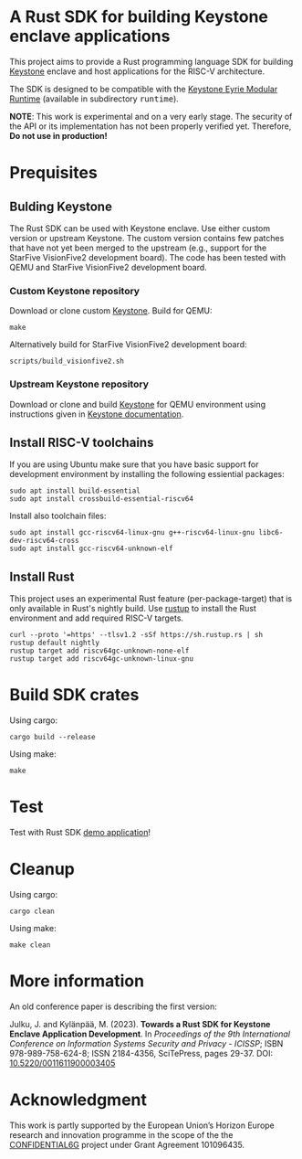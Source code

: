 # A Rust SDK for building Keystone enclave applications

This project aims to provide a Rust programming language SDK for building
[Keystone](https://keystone-enclave.org/) enclave and host applications for
the RISC-V architecture.

The SDK is designed to be compatible with the
[Keystone Eyrie Modular Runtime](https://github.com/keystone-enclave/keystone)
(available in subdirectory <kbd>runtime</kbd>).

**NOTE**: This work is experimental and on a very early stage. The security of
          the API or its implementation has not been properly verified yet.
          Therefore, **Do not use in production!**

# Prequisites

## Bulding Keystone

The Rust SDK can be used with Keystone enclave. Use either custom
version or upstream Keystone. The custom version contains few patches
that have not yet been merged to the upstream (e.g., support for the
StarFive VisionFive2 development board). The code has been tested with
QEMU and StarFive VisionFive2 development board.

### Custom Keystone repository

Download or clone custom [Keystone](https://github.com/vector-sdk/vector-keystone).
Build for QEMU:

    make

Alternatively build for StarFive VisionFive2 development board:

    scripts/build_visionfive2.sh

### Upstream Keystone repository

Download or clone and build [Keystone](https://github.com/keystone-enclave/keystone)
for QEMU environment using instructions given in
[Keystone documentation](http://docs.keystone-enclave.org).

## Install RISC-V toolchains

If you are using Ubuntu make sure that you have basic support for
development environment by installing the following essiential packages:

    sudo apt install build-essential
    sudo apt install crossbuild-essential-riscv64

Install also toolchain files:

    sudo apt install gcc-riscv64-linux-gnu g++-riscv64-linux-gnu libc6-dev-riscv64-cross
    sudo apt install gcc-riscv64-unknown-elf

## Install Rust

This project uses an experimental Rust feature (per-package-target)
that is only available in Rust's nightly build. Use
[rustup](https://www.rust-lang.org/tools/install) to install the Rust
environment and add required RISC-V targets.

    curl --proto '=https' --tlsv1.2 -sSf https://sh.rustup.rs | sh
	rustup default nightly
    rustup target add riscv64gc-unknown-none-elf
    rustup target add riscv64gc-unknown-linux-gnu

# Build SDK crates

Using cargo:

    cargo build --release
Using make:

    make

# Test

Test with Rust SDK [demo application](https://github.com/vector-sdk/rust-sdk-demo)!

# Cleanup

Using cargo:

    cargo clean
Using make:

    make clean

# More information

An old conference paper is describing the first version:

Julku, J. and Kylänpää, M. (2023). **Towards a Rust SDK for Keystone
Enclave Application Development**. In *Proceedings of the 9th
International Conference on Information Systems Security and Privacy -
ICISSP*; ISBN 978-989-758-624-8; ISSN 2184-4356, SciTePress, pages
29-37. DOI:
[10.5220/0011611900003405](https://doi.org/10.5220/0011611900003405)

# Acknowledgment

This work is partly supported by the European Union’s Horizon Europe
research and innovation programme in the scope of the the
[CONFIDENTIAL6G](https://confidential6g.eu/) project under Grant
Agreement 101096435.
